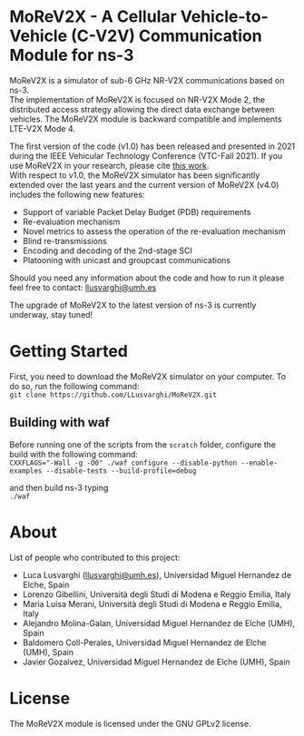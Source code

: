 # MoReV2X - A Cellular Vehicle-to-Vehicle (C-V2V) Communication Module for ns-3
MoReV2X is a simulator of sub-6 GHz NR-V2X communications based on ns-3.  
The implementation of MoReV2X is focused on NR-V2X Mode 2, the distributed access strategy allowing the direct data exchange between vehicles.
The MoReV2X module is backward compatible and implements LTE-V2X Mode 4.  

The first version of the code (v1.0) has been released and presented in 2021 during the IEEE Vehicular Technology Conference (VTC-Fall 2021). If you use MoReV2X in your research, please cite [this work](https://ieeexplore.ieee.org/document/9625478).  
With respect to v1.0, the MoReV2X simulator has been significantly extended over the last years and the current version of MoReV2X (v4.0) includes the following new features:
* Support of variable Packet Delay Budget (PDB) requirements
* Re-evaluation mechanism
* Novel metrics to assess the operation of the re-evaluation mechanism
* Blind re-transmissions 
* Encoding and decoding of the 2nd-stage SCI
* Platooning with unicast and groupcast communications

Should you need any information about the code and how to run it please feel free to contact: llusvarghi@umh.es  

The upgrade of MoReV2X to the latest version of ns-3 is currently underway, stay tuned!

# Getting Started
First, you need to download the MoReV2X simulator on your computer. To do so, run the following command:   
`git clone https://github.com/LLusvarghi/MoReV2X.git `

## Building with waf
Before running one of the scripts from the `scratch` folder, configure the build with the following command:   
`CXXFLAGS="-Wall -g -O0" ./waf configure --disable-python --enable-examples --disable-tests --build-profile=debug`

and then build ns-3 typing   
`./waf`

# About
List of people who contributed to this project: 
* Luca Lusvarghi (llusvarghi@umh.es), Universidad Miguel Hernandez de Elche, Spain
* Lorenzo Gibellini, Università degli Studi di Modena e Reggio Emilia, Italy
* Maria Luisa Merani, Università degli Studi di Modena e Reggio Emilia, Italy
* Alejandro Molina-Galan, Universidad Miguel Hernandez de Elche (UMH), Spain
* Baldomero Coll-Perales, Universidad Miguel Hernandez de Elche (UMH), Spain
* Javier Gozalvez, Universidad Miguel Hernandez de Elche (UMH), Spain

# License
The MoReV2X module is licensed under the GNU GPLv2 license.
